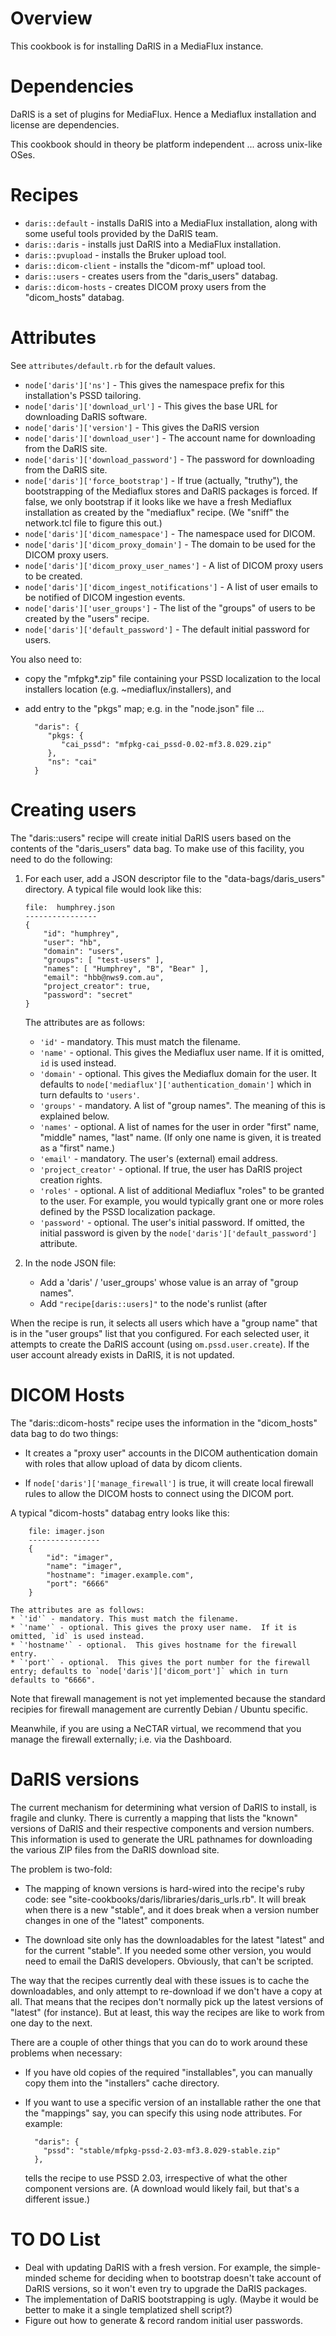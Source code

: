 Overview
========

This cookbook is for installing DaRIS in a MediaFlux instance.

Dependencies
============

DaRIS is a set of plugins for MediaFlux.  Hence a Mediaflux installation and license are dependencies.

This cookbook should in theory be platform independent ... across unix-like 
OSes.

Recipes
=======

* `daris::default` - installs DaRIS into a MediaFlux installation, along with some useful tools provided by the DaRIS team.
* `daris::daris` - installs just DaRIS into a MediaFlux installation.
* `daris::pvupload` - installs the Bruker upload tool.
* `daris::dicom-client` - installs the "dicom-mf" upload tool.
* `daris::users` - creates users from the "daris_users" databag.
* `daris::dicom-hosts` - creates DICOM proxy users from the "dicom_hosts" databag.

Attributes
==========

See `attributes/default.rb` for the default values.

* `node['daris']['ns']` - This gives the namespace prefix for this installation's PSSD tailoring.
* `node['daris']['download_url']` - This gives the base URL for downloading DaRIS software.
* `node['daris']['version']` - This gives the DaRIS version
* `node['daris']['download_user']` - The account name for downloading from the DaRIS site.
* `node['daris']['download_password']` - The password for downloading from the DaRIS site.
* `node['daris']['force_bootstrap']` - If true (actually, "truthy"), the bootstrapping of the Mediaflux stores and DaRIS packages is forced.  If false, we only bootstrap if it looks like we have a fresh Mediaflux installation as created by the "mediaflux" recipe.  (We "sniff" the network.tcl file to figure this out.)
* `node['daris']['dicom_namespace']` - The namespace used for DICOM.
* `node['daris']['dicom_proxy_domain']` - The domain to be used for the DICOM proxy users.
* `node['daris']['dicom_proxy_user_names']` - A list of DICOM proxy users to be created.
* `node['daris']['dicom_ingest_notifications']` - A list of user emails to be notified of DICOM ingestion events.
* `node['daris']['user_groups']` - The list of the "groups" of users to be created by the "users" recipe.
* `node['daris']['default_password']` - The default initial password for users.

You also need to:

* copy the "mfpkg*.zip" file containing your PSSD localization to the local installers location (e.g. ~mediaflux/installers), and
* add entry to the "pkgs" map; e.g. in the "node.json" file ...
        
        "daris": {
           "pkgs: {
              "cai_pssd": "mfpkg-cai_pssd-0.02-mf3.8.029.zip"
           },
           "ns": "cai"
        }

Creating users
==============

The "daris::users" recipe will create initial DaRIS users based on the contents of the 
"daris_users" data bag.  To make use of this facility, you need to do the following:

1.  For each user, add a JSON descriptor file to the "data-bags/daris_users" directory.  A typical file would look like this:
        
        file:  humphrey.json
        ----------------
        {
            "id": "humphrey",
            "user": "hb",
            "domain": "users",
            "groups": [ "test-users" ],
            "names": [ "Humphrey", "B", "Bear" ],
            "email": "hbb@nws9.com.au",
            "project_creator": true,
            "password": "secret"
        }
        
    The attributes are as follows:
    * `'id'` - mandatory. This must match the filename.
    * `'name'` - optional. This gives the Mediaflux user name.  If it is omitted, `id` is used instead.
    * `'domain'` - optional.  This gives the Mediaflux domain for the user.  It defaults to `node['mediaflux']['authentication_domain']` which in turn defaults to `'users'`.
    * `'groups'` - mandatory.  A list of "group names".  The meaning of this is explained below.
    * `'names'`  - optional.  A list of names for the user in order "first" name, "middle" names, "last" name.  (If only one name is given, it is treated as a "first" name.)
    * `'email'` - mandatory.  The user's (external) email address.
    * `'project_creator'` - optional.  If true, the user has DaRIS project creation rights.
    * `'roles'` - optional. A list of additional Mediaflux "roles" to be granted to the user.  For example, you would typically grant one or more roles defined by the PSSD localization package.
    * `'password'` - optional.  The user's initial password.  If omitted, the initial password is given by the `node['daris']['default_password']` attribute.

1. In the node JSON file:

    * Add a 'daris' / 'user_groups' whose value is an array of "group names".
    * Add `"recipe[daris::users]"` to the node's runlist (after 

When the recipe is run, it selects all users which have a "group name" that is in the "user groups" list that you configured.  For each selected user, it attempts to create the DaRIS account (using `om.pssd.user.create`).  If the user account already exists in DaRIS, it is not updated.

DICOM Hosts
===========

The "daris::dicom-hosts" recipe uses the information in the "dicom_hosts" data bag to do two things:

* It creates a "proxy user" accounts in the DICOM authentication domain with roles that allow upload of data by dicom clients.

* If `node['daris']['manage_firewall']` is true, it will create local firewall rules to allow the DICOM hosts to connect using the DICOM port.

A typical "dicom-hosts" databag entry looks like this:

        file: imager.json
        ----------------
        {
            "id": "imager",
            "name": "imager",
            "hostname": "imager.example.com",
            "port": "6666"
        }
        
    The attributes are as follows:
    * `'id'` - mandatory. This must match the filename.
    * `'name'` - optional. This gives the proxy user name.  If it is omitted, `id` is used instead.
    * `'hostname'` - optional.  This gives hostname for the firewall entry.
    * `'port'` - optional.  This gives the port number for the firewall entry; defaults to `node['daris']['dicom_port']` which in turn defaults to "6666".

Note that firewall management is not yet implemented because the standard recipies for firewall management are currently Debian / Ubuntu specific.

Meanwhile, if you are using a NeCTAR virtual, we recommend that you manage the firewall externally; i.e. via the Dashboard.

DaRIS versions
==============

The current mechanism for determining what version of DaRIS to install, is fragile and clunky.  There is currently a mapping that lists the "known" versions of DaRIS and their respective components and version numbers.  This information is used to generate the URL pathnames for downloading the various ZIP files from the DaRIS download site.

The problem is two-fold:

*  The mapping of known versions is hard-wired into the recipe's ruby code: see "site-cookbooks/daris/libraries/daris_urls.rb".  It will break when there is a new "stable", and it does break when a version number changes in one of the "latest" components.

*  The download site only has the downloadables for the latest "latest" and for the current "stable".  If you needed some other version, you would need to email the DaRIS developers.  Obviously, that can't be scripted.

The way that the recipes currently deal with these issues is to cache the downloadables, and only attempt to re-download if we don't have a copy at all.  That means that the recipes don't normally pick up the latest versions of "latest" (for instance).  But at least, this way the recipes are like to work from one day to the next.

There are a couple of other things that you can do to work around these problems when necessary:

* If you have old copies of the required "installables", you can manually copy them into the "installers" cache directory.

* If you want to use a specific version of an installable rather the one that the "mappings" say, you can specify this using node attributes.  For example:
        
        "daris": {
          "pssd": "stable/mfpkg-pssd-2.03-mf3.8.029-stable.zip"
        },
        
  tells the recipe to use PSSD 2.03, irrespective of what the other component versions are.  (A download would likely fail, but that's a different issue.)

TO DO List
==========

* Deal with updating DaRIS with a fresh version.  For example, the simple-minded  scheme for deciding when to bootstrap doesn't take account of DaRIS versions, so it won't even try to upgrade the DaRIS packages.
* The implementation of DaRIS bootstrapping is ugly.  (Maybe it would be better to make it a single templatized shell script?)
* Figure out how to generate & record random initial user passwords.

